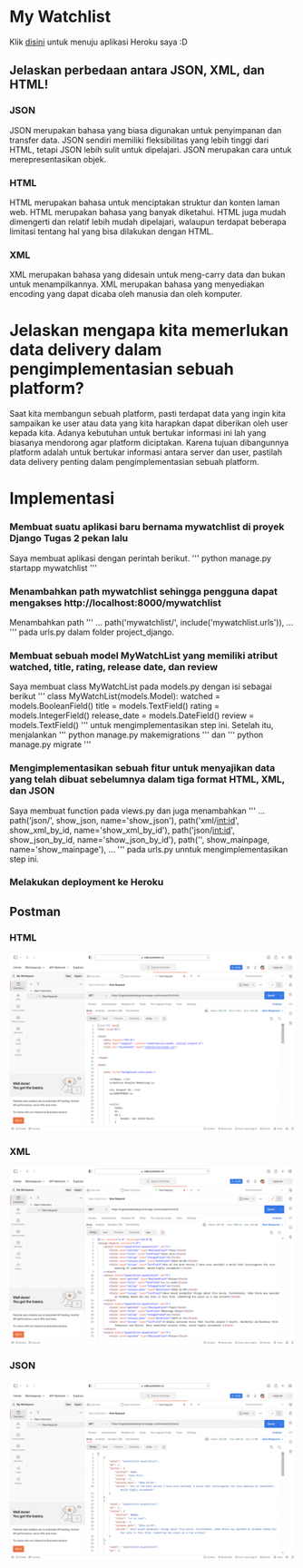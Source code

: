 # My Watchlist


Klik [disini](https://tugas2pbpkatalog.herokuapp.com/mywatchlist/) untuk menuju aplikasi Heroku saya :D

## Jelaskan perbedaan antara JSON, XML, dan HTML!
### JSON
JSON merupakan bahasa yang biasa digunakan untuk penyimpanan dan transfer data. JSON sendiri memiliki fleksibilitas yang lebih tinggi dari HTML, tetapi JSON lebih sulit untuk dipelajari. JSON merupakan cara untuk merepresentasikan objek.

### HTML
HTML merupakan bahasa untuk menciptakan struktur dan konten laman web. HTML merupakan bahasa yang banyak diketahui. HTML juga mudah dimengerti dan relatif lebih mudah dipelajari, walaupun terdapat beberapa limitasi tentang hal yang bisa dilakukan dengan HTML.

### XML
XML merupakan bahasa yang didesain untuk meng-carry data dan bukan untuk menampilkannya. XML merupakan bahasa yang menyediakan encoding yang dapat dicaba oleh manusia dan oleh komputer.

# Jelaskan mengapa kita memerlukan data delivery dalam pengimplementasian sebuah platform?
Saat kita membangun sebuah platform, pasti terdapat data yang ingin kita sampaikan ke user atau data yang kita harapkan dapat diberikan oleh user kepada kita. Adanya kebutuhan untuk bertukar informasi ini lah yang biasanya mendorong agar platform diciptakan. Karena tujuan dibangunnya platform adalah untuk bertukar informasi antara server dan user, pastilah data delivery penting dalam pengimplementasian sebuah platform.

# Implementasi

### Membuat suatu aplikasi baru bernama mywatchlist di proyek Django Tugas 2 pekan lalu
Saya membuat aplikasi dengan perintah berikut.
'''
python manage.py startapp mywatchlist
'''

### Menambahkan path mywatchlist sehingga pengguna dapat mengakses http://localhost:8000/mywatchlist
Menambahkan path
'''
...
path('mywatchlist/', include('mywatchlist.urls')),
...
''' 
pada urls.py dalam folder project_django.

### Membuat sebuah model MyWatchList yang memiliki atribut watched, title, rating, release date, dan review
Saya membuat class MyWatchList pada models.py dengan isi sebagai berikut
'''
class MyWatchList(models.Model):
    watched = models.BooleanField()
    title = models.TextField()
    rating = models.IntegerField()
    release_date = models.DateField()
    review = models.TextField()
'''
untuk mengimplementasikan step ini. Setelah itu, menjalankan 
'''
python manage.py makemigrations
''' 
dan
'''
python manage.py migrate
'''

### Mengimplementasikan sebuah fitur untuk menyajikan data yang telah dibuat sebelumnya dalam tiga format HTML, XML, dan JSON
Saya membuat function pada views.py dan juga menambahkan
'''
...
    path('json/', show_json, name='show_json'),
    path('xml/<int:id>', show_xml_by_id, name='show_xml_by_id'),
    path('json/<int:id>', show_json_by_id, name='show_json_by_id'),
    path('', show_mainpage, name='show_mainpage'),
...
'''
pada urls.py unntuk mengimplementasikan step ini.

### Melakukan deployment ke Heroku

## Postman
### HTML
![HTML](https://github.com/katrinagisellaui/tugas2pbp/blob/main/mywatchlist/Postman/Screen%20Shot%202022-09-22%20at%2000.42.02.png)

### XML
![XML](https://github.com/katrinagisellaui/tugas2pbp/blob/main/mywatchlist/Postman/Screen%20Shot%202022-09-22%20at%2000.42.15.png)

### JSON
![JSON](https://github.com/katrinagisellaui/tugas2pbp/blob/main/mywatchlist/Postman/Screen%20Shot%202022-09-22%20at%2000.43.04.png)